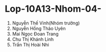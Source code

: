 # Lop-10A13-Nhom-04-
1. Nguyễn Thế Vinh(Nhóm trưởng)
2. Nguyễn Hồng Thảo Uyên
3. Mai Ngọc Đoan Trang
4. Chu Thị Khánh Linh
5. Trần Thị Hoài Nhi
